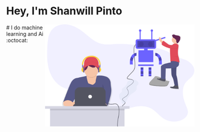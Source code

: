 # __Hey, I'm Shanwill Pinto__
<img src="profile.svg" width="400" align="right">
# I do machine learning and Ai :octocat:
